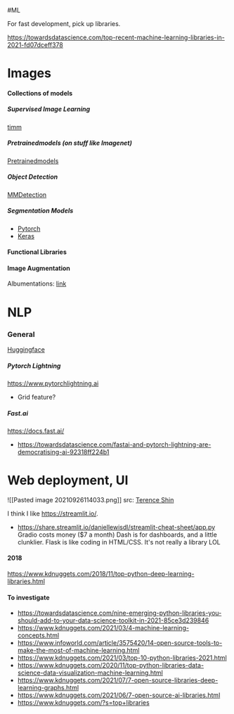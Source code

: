 #ML

For fast development, pick up libraries.


https://towardsdatascience.com/top-recent-machine-learning-libraries-in-2021-fd07dceff378

Images
===
#### Collections of models

##### Supervised Image Learning
[timm](https://github.com/rwightman/pytorch-image-models) 

##### Pretrainedmodels (on stuff like Imagenet)
[Pretrainedmodels](https://github.com/Cadene/pretrained-models.pytorch)

##### Object Detection
[MMDetection](https://github.com/open-mmlab/mmdetection)

##### Segmentation Models
- [Pytorch](https://github.com/qubvel/segmentation_models.pytorch)
- [Keras](https://github.com/qubvel/segmentation_models)

#### Functional Libraries
#### Image Augmentation
Albumentations: [link](https://github.com/albumentations-team/albumentations)

NLP
===
### General 
[Huggingface](https://huggingface.co/)

##### Pytorch Lightning
https://www.pytorchlightning.ai
- Grid feature?

##### Fast.ai
https://docs.fast.ai/
- https://towardsdatascience.com/fastai-and-pytorch-lightning-are-democratising-ai-92318ff224b1

Web deployment, UI
===
![[Pasted image 20210926114033.png]]
src: [Terence Shin](https://towardsdatascience.com/gradio-vs-streamlit-vs-dash-vs-flask-d3defb1209a2)

I think I like https://streamlit.io/. 
- https://share.streamlit.io/daniellewisdl/streamlit-cheat-sheet/app.py
Gradio costs money ($7 a month)
Dash is for dashboards, and a little clunklier.
Flask is like coding in HTML/CSS. It's not really a library LOL

#### 2018
https://www.kdnuggets.com/2018/11/top-python-deep-learning-libraries.html

#### To investigate
- https://towardsdatascience.com/nine-emerging-python-libraries-you-should-add-to-your-data-science-toolkit-in-2021-85ce3d239846
- https://www.kdnuggets.com/2021/03/4-machine-learning-concepts.html
- https://www.infoworld.com/article/3575420/14-open-source-tools-to-make-the-most-of-machine-learning.html
- https://www.kdnuggets.com/2021/03/top-10-python-libraries-2021.html
- https://www.kdnuggets.com/2020/11/top-python-libraries-data-science-data-visualization-machine-learning.html
- https://www.kdnuggets.com/2021/07/7-open-source-libraries-deep-learning-graphs.html
- https://www.kdnuggets.com/2021/06/7-open-source-ai-libraries.html
- https://www.kdnuggets.com/?s=top+libraries
